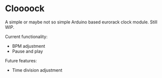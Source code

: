 # Cloooock
A simple or maybe not so simple Arduino based eurorack clock module. Still WIP.

Current functionality:
* BPM adjustment
* Pause and play

Future features:
* Time division adjustment
